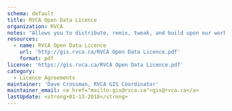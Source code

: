 ```yaml
---
schema: default
title: RVCA Open Data Licence
organization: RVCA
notes: "Allows you to distribute, remix, tweak, and build upon our work, even commercially, as long as you credit RVCA for the original creation and licence new creations under identical terms. This is our most accommodating licence offered and allows for maximum dissemination and use of RVCA's licenced information.<br><br><font color="blue"><strong>Required:</strong></font> <i>Attribution, Licence and Copyright Notice</i><br><font color="green"><strong>Permitted:</strong></font> <i>Private Use, Commercial Use, Distribute, Modification, Sell, Derivatives</i><br><font color="red"><strong>Forbidden:</strong></font> <i>Sublicence and Hold Liable</i>"
resources:
  - name: RVCA Open Data Licence
    url: 'http://gis.rvca.ca/RVCA Open Data Licence.pdf'
    format: pdf
license: 'https://gis.rvca.ca/RVCA Open Data Licence.pdf'
category:
  - Licence Agreements
maintainer: 'Dave Crossman, RVCA GIS Coordinator'
maintainer_email: <a href="mailto:gis@rvca.ca">gis@rvca.ca</a>
lastUpdate: <strong>01-13-2018</strong>
---
```

